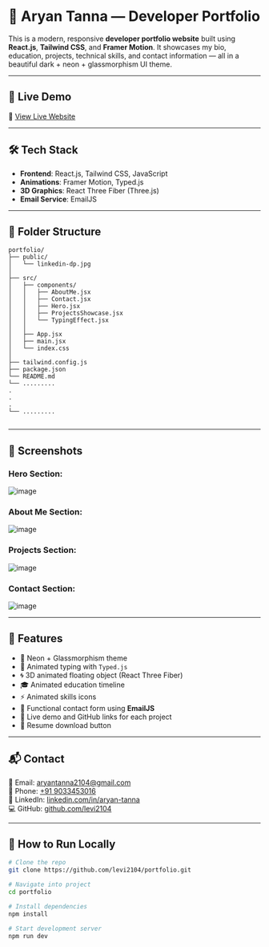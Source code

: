 # 💼 Aryan Tanna — Developer Portfolio

This is a modern, responsive **developer portfolio website** built using **React.js**, **Tailwind CSS**, and **Framer Motion**. It showcases my bio, education, projects, technical skills, and contact information — all in a beautiful dark + neon + glassmorphism UI theme.

---

## 🚀 Live Demo

🔗 [View Live Website](https://my-portfolio-rho-bay-52.vercel.app/)

---

## 🛠️ Tech Stack

- **Frontend**: React.js, Tailwind CSS, JavaScript
- **Animations**: Framer Motion, Typed.js
- **3D Graphics**: React Three Fiber (Three.js)
- **Email Service**: EmailJS

---

## 📂 Folder Structure

```
portfolio/
├── public/
│   └── linkedin-dp.jpg
│
├── src/
│   ├── components/
│   │   ├── AboutMe.jsx
│   │   ├── Contact.jsx
│   │   ├── Hero.jsx
│   │   ├── ProjectsShowcase.jsx
│   │   └── TypingEffect.jsx
│   │
│   ├── App.jsx
│   ├── main.jsx
│   └── index.css
│
├── tailwind.config.js
├── package.json
└── README.md
└── .........
.
.
.
└── .........


```

---

## 📸 Screenshots

### Hero Section:

![image](https://github.com/user-attachments/assets/78ab8a24-2890-4bd2-9cec-456cd0b7028a)

### About Me Section:

![image](https://github.com/user-attachments/assets/2d4d5582-2186-45d7-8c76-af0885d71d38)

### Projects Section:

![image](https://github.com/user-attachments/assets/c7682ec1-5122-434b-870d-1f76ff3834b4)

### Contact Section:

![image](https://github.com/user-attachments/assets/b1280972-856d-48fb-9171-a3d6234a25a6)

---

## 🧠 Features

- 🌌 Neon + Glassmorphism theme
- 🧠 Animated typing with `Typed.js`
- 🌀 3D animated floating object (React Three Fiber)
- 🎓 Animated education timeline
- ⚡ Animated skills icons
- 💌 Functional contact form using **EmailJS**
- 🔗 Live demo and GitHub links for each project
- 🧾 Resume download button

---

## 📬 Contact

📧 Email: [aryantanna2104@gmail.com](mailto:aryantanna2104@gmail.com)  
📱 Phone: [+91 9033453016](tel:+919033453016)  
🔗 LinkedIn: [linkedin.com/in/aryan-tanna](https://www.linkedin.com/in/aryan-tanna)  
💻 GitHub: [github.com/levi2104](https://github.com/levi2104)

---

## 🧪 How to Run Locally

```bash
# Clone the repo
git clone https://github.com/levi2104/portfolio.git

# Navigate into project
cd portfolio

# Install dependencies
npm install

# Start development server
npm run dev


